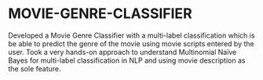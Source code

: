 # MOVIE-GENRE-CLASSIFIER
Developed a Movie Genre Classifier with a multi-label classification which is be able to predict the genre of the movie using movie scripts entered by the user. Took a very hands-on approach to understand Multinomial Naïve Bayes for multi-label classification in NLP and using movie description as the sole feature.
